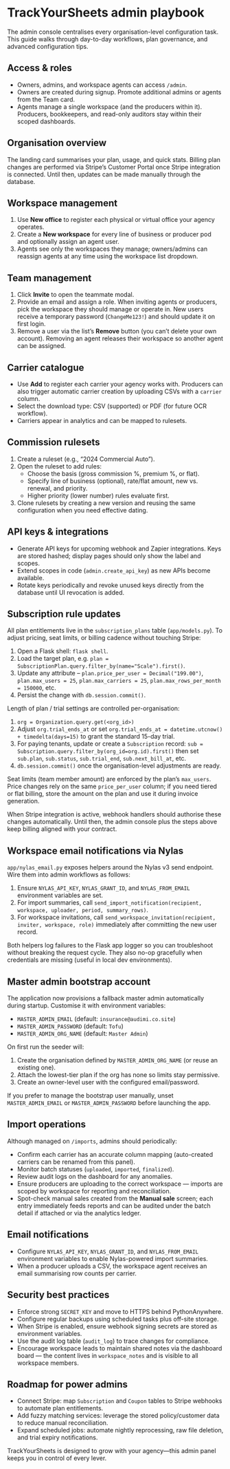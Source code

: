 # TrackYourSheets admin playbook

The admin console centralises every organisation-level configuration task. This guide walks through day-to-day workflows, plan governance, and advanced configuration tips.

## Access & roles

- Owners, admins, and workspace agents can access `/admin`.
- Owners are created during signup. Promote additional admins or agents from the Team card.
- Agents manage a single workspace (and the producers within it). Producers, bookkeepers, and read-only auditors stay within their scoped dashboards.

## Organisation overview

The landing card summarises your plan, usage, and quick stats. Billing plan changes are performed via Stripe’s Customer Portal once Stripe integration is connected. Until then, updates can be made manually through the database.

## Workspace management

1. Use **New office** to register each physical or virtual office your agency operates.
2. Create a **New workspace** for every line of business or producer pod and optionally assign an agent user.
3. Agents see only the workspaces they manage; owners/admins can reassign agents at any time using the workspace list dropdown.

## Team management

1. Click **Invite** to open the teammate modal.
2. Provide an email and assign a role. When inviting agents or producers, pick the workspace they should manage or operate in. New users receive a temporary password (`ChangeMe123!`) and should update it on first login.
3. Remove a user via the list’s **Remove** button (you can’t delete your own account). Removing an agent releases their workspace so another agent can be assigned.

## Carrier catalogue

- Use **Add** to register each carrier your agency works with. Producers can also trigger automatic carrier creation by uploading CSVs with a `carrier` column.
- Select the download type: CSV (supported) or PDF (for future OCR workflow).
- Carriers appear in analytics and can be mapped to rulesets.

## Commission rulesets

1. Create a ruleset (e.g., “2024 Commercial Auto”).
2. Open the ruleset to add rules:
   - Choose the basis (gross commission %, premium %, or flat).
   - Specify line of business (optional), rate/flat amount, new vs. renewal, and priority.
   - Higher priority (lower number) rules evaluate first.
3. Clone rulesets by creating a new version and reusing the same configuration when you need effective dating.

## API keys & integrations

- Generate API keys for upcoming webhook and Zapier integrations. Keys are stored hashed; display pages should only show the label and scopes.
- Extend scopes in code (`admin.create_api_key`) as new APIs become available.
- Rotate keys periodically and revoke unused keys directly from the database until UI revocation is added.

## Subscription rule updates

All plan entitlements live in the `subscription_plans` table (`app/models.py`). To adjust pricing, seat limits, or billing cadence without touching Stripe:

1. Open a Flask shell: `flask shell`.
2. Load the target plan, e.g. `plan = SubscriptionPlan.query.filter_by(name="Scale").first()`.
3. Update any attribute – `plan.price_per_user = Decimal("199.00")`, `plan.max_users = 25`, `plan.max_carriers = 25`, `plan.max_rows_per_month = 150000`, etc.
4. Persist the change with `db.session.commit()`.

Length of plan / trial settings are controlled per-organisation:

1. `org = Organization.query.get(<org_id>)`
2. Adjust `org.trial_ends_at` or set `org.trial_ends_at = datetime.utcnow() + timedelta(days=15)` to grant the standard 15-day trial.
3. For paying tenants, update or create a `Subscription` record: `sub = Subscription.query.filter_by(org_id=org.id).first()` then set `sub.plan`, `sub.status`, `sub.trial_end`, `sub.next_bill_at`, etc.
4. `db.session.commit()` once the organisation-level adjustments are ready.

Seat limits (team member amount) are enforced by the plan’s `max_users`. Price changes rely on the same `price_per_user` column; if you need tiered or flat billing, store the amount on the plan and use it during invoice generation.

When Stripe integration is active, webhook handlers should authorise these changes automatically. Until then, the admin console plus the steps above keep billing aligned with your contract.

## Workspace email notifications via Nylas

`app/nylas_email.py` exposes helpers around the Nylas v3 send endpoint. Wire them into admin workflows as follows:

1. Ensure `NYLAS_API_KEY`, `NYLAS_GRANT_ID`, and `NYLAS_FROM_EMAIL` environment variables are set.
2. For import summaries, call `send_import_notification(recipient, workspace, uploader, period, summary_rows)`.
3. For workspace invitations, call `send_workspace_invitation(recipient, inviter, workspace, role)` immediately after committing the new user record.

Both helpers log failures to the Flask app logger so you can troubleshoot without breaking the request cycle. They also no-op gracefully when credentials are missing (useful in local dev environments).

## Master admin bootstrap account

The application now provisions a fallback master admin automatically during startup. Customise it with environment variables:

- `MASTER_ADMIN_EMAIL` (default: `insurance@audimi.co.site`)
- `MASTER_ADMIN_PASSWORD` (default: `Tofu`)
- `MASTER_ADMIN_ORG_NAME` (default: `Master Admin`)

On first run the seeder will:

1. Create the organisation defined by `MASTER_ADMIN_ORG_NAME` (or reuse an existing one).
2. Attach the lowest-tier plan if the org has none so limits stay permissive.
3. Create an owner-level user with the configured email/password.

If you prefer to manage the bootstrap user manually, unset `MASTER_ADMIN_EMAIL` or `MASTER_ADMIN_PASSWORD` before launching the app.

## Import operations

Although managed on `/imports`, admins should periodically:

- Confirm each carrier has an accurate column mapping (auto-created carriers can be renamed from this panel).
- Monitor batch statuses (`uploaded`, `imported`, `finalized`).
- Review audit logs on the dashboard for any anomalies.
- Ensure producers are uploading to the correct workspace — imports are scoped by workspace for reporting and reconciliation.
- Spot-check manual sales created from the **Manual sale** screen; each entry immediately feeds reports and can be audited under the batch detail if attached or via the analytics ledger.

## Email notifications

- Configure `NYLAS_API_KEY`, `NYLAS_GRANT_ID`, and `NYLAS_FROM_EMAIL` environment variables to enable Nylas-powered import summaries.
- When a producer uploads a CSV, the workspace agent receives an email summarising row counts per carrier.

## Security best practices

- Enforce strong `SECRET_KEY` and move to HTTPS behind PythonAnywhere.
- Configure regular backups using scheduled tasks plus off-site storage.
- When Stripe is enabled, ensure webhook signing secrets are stored as environment variables.
- Use the audit log table (`audit_log`) to trace changes for compliance.
- Encourage workspace leads to maintain shared notes via the dashboard board — the content lives in `workspace_notes` and is visible to all workspace members.

## Roadmap for power admins

- Connect Stripe: map `Subscription` and `Coupon` tables to Stripe webhooks to automate plan entitlements.
- Add fuzzy matching services: leverage the stored policy/customer data to reduce manual reconciliation.
- Expand scheduled jobs: automate nightly reprocessing, raw file deletion, and trial expiry notifications.

TrackYourSheets is designed to grow with your agency—this admin panel keeps you in control of every lever.
